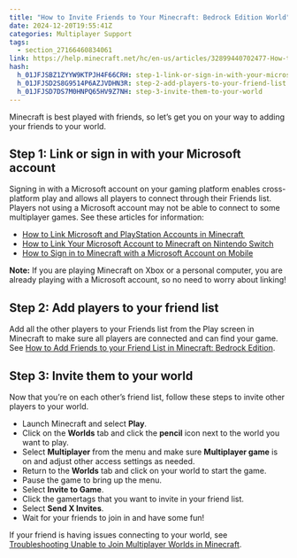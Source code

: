 ```yaml
---
title: "How to Invite Friends to Your Minecraft: Bedrock Edition World"
date: 2024-12-20T19:55:41Z
categories: Multiplayer Support
tags:
  - section_27166460834061
link: https://help.minecraft.net/hc/en-us/articles/32899440702477-How-to-Invite-Friends-to-Your-Minecraft-Bedrock-Edition-World
hash:
  h_01JFJSBZ1ZYYW9KTPJH4F66CRH: step-1-link-or-sign-in-with-your-microsoft-account
  h_01JFJSD2S8G9514P6AZJVDHN3R: step-2-add-players-to-your-friend-list
  h_01JFJSD7DS7M0HNPQ65HV9Z7NH: step-3-invite-them-to-your-world
---
```


Minecraft is best played with friends, so let’s get you on your way to adding your friends to your world.

## Step 1: Link or sign in with your Microsoft account

Signing in with a Microsoft account on your gaming platform enables cross-platform play and allows all players to connect through their Friends list. Players not using a Microsoft account may not be able to connect to some multiplayer games. See these articles for information:

- [How to Link Microsoft and PlayStation Accounts in Minecraft ](../Linking-Microsoft-Accounts/How-to-Link-Microsoft-and-PlayStation-Accounts-in-Minecraft.md)
- [How to Link Your Microsoft Account to Minecraft on Nintendo Switch](../Linking-Microsoft-Accounts/How-to-Link-Your-Microsoft-Account-to-Minecraft-on-Nintendo-Switch.md)
- [How to Sign in to Minecraft with a Microsoft Account on Mobile](../Linking-Microsoft-Accounts/How-to-Sign-in-to-Minecraft-with-a-Microsoft-Account-on-Mobile.md)

**Note:** If you are playing Minecraft on Xbox or a personal computer, you are already playing with a Microsoft account, so no need to worry about linking!

## Step 2: Add players to your friend list

Add all the other players to your Friends list from the Play screen in Minecraft to make sure all players are connected and can find your game. See [How to Add Friends to your Friend List in Minecraft: Bedrock Edition](./How-to-Add-Friends-to-Your-Friend-List-in-Minecraft-Bedrock-Edition.md).

## Step 3: Invite them to your world

Now that you’re on each other’s friend list, follow these steps to invite other players to your world.

- Launch Minecraft and select **Play**.
- Click on the **Worlds** tab and click the **pencil** icon next to the world you want to play.
- Select **Multiplayer** from the menu and make sure **Multiplayer game** is on and adjust other access settings as needed.
- Return to the **Worlds** tab and click on your world to start the game.
- Pause the game to bring up the menu.
- Select **Invite to Game**.
- Click the gamertags that you want to invite in your friend list.
- Select **Send X Invites**.
- Wait for your friends to join in and have some fun!

If your friend is having issues connecting to your world, see [Troubleshooting Unable to Join Multiplayer Worlds in Minecraft](../Troubleshoot-Minecraft-Realms/Troubleshooting-Unable-to-Join-Multiplayer-Worlds-in-Minecraft.md).
